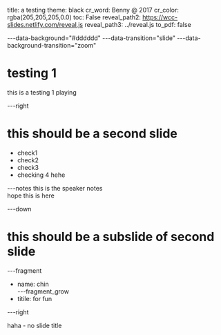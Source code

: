 title: a testing
theme: black
cr_word: Benny @ 2017
cr_color: rgba(205,205,205,0.0)
toc: False
reveal_path2: https://wcc-slides.netlify.com/reveal.js
reveal_path3: ../reveal.js
to_pdf: false


---data-background="#dddddd"
---data-transition="slide" 
---data-background-transition="zoom"
# testing 1

this is a testing 1
playing 

---right

# this should be a second slide
- check1 
- check2
- check3
- checking 4
hehe

---notes
this is the speaker notes  
hope this is here

---down

# this should be a subslide of second slide
---fragment
- name: chin  
---fragment_grow
- titile: for fun

---right

haha - no slide title
